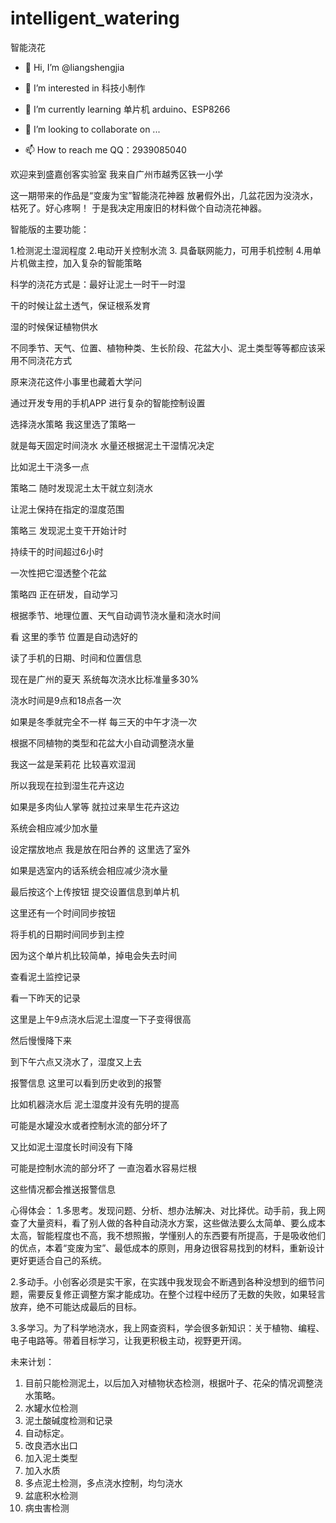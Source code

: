 # intelligent_watering
智能浇花


- 👋 Hi, I’m @liangshengjia

- 👀 I’m interested in 科技小制作

- 🌱 I’m currently learning 单片机 arduino、ESP8266

- 💞️ I’m looking to collaborate on ...

- 📫 How to reach me QQ：2939085040

欢迎来到盛嘉创客实验室
我来自广州市越秀区铁一小学

这一期带来的作品是“变废为宝”智能浇花神器
放暑假外出，几盆花因为没浇水，枯死了。好心疼啊！
于是我决定用废旧的材料做个自动浇花神器。


智能版的主要功能：

1.检测泥土湿润程度
2.电动开关控制水流
3. 具备联网能力，可用手机控制
4.用单片机做主控，加入复杂的智能策略

科学的浇花方式是：最好让泥土一时干一时湿

干的时候让盆土透气，保证根系发育

湿的时候保证植物供水

不同季节、天气、位置、植物种类、生长阶段、花盆大小、泥土类型等等都应该采用不同浇花方式

原来浇花这件小事里也藏着大学问


通过开发专用的手机APP  进行复杂的智能控制设置

选择浇水策略  我这里选了策略一

就是每天固定时间浇水 水量还根据泥土干湿情况决定

比如泥土干浇多一点

策略二  随时发现泥土太干就立刻浇水

让泥土保持在指定的湿度范围

策略三  发现泥土变干开始计时

持续干的时间超过6小时

一次性把它湿透整个花盆

策略四  正在研发，自动学习

根据季节、地理位置、天气自动调节浇水量和浇水时间

看  这里的季节  位置是自动选好的

读了手机的日期、时间和位置信息

现在是广州的夏天  系统每次浇水比标准量多30%

浇水时间是9点和18点各一次

如果是冬季就完全不一样  每三天的中午才浇一次

根据不同植物的类型和花盆大小自动调整浇水量

我这一盆是茉莉花  比较喜欢湿润

所以我现在拉到湿生花卉这边

如果是多肉仙人掌等  就拉过来旱生花卉这边

系统会相应减少加水量

设定摆放地点 我是放在阳台养的 这里选了室外

如果是选室内的话系统会相应减少浇水量

最后按这个上传按钮 提交设置信息到单片机

这里还有一个时间同步按钮

将手机的日期时间同步到主控

因为这个单片机比较简单，掉电会失去时间

查看泥土监控记录

看一下昨天的记录

这里是上午9点浇水后泥土湿度一下子变得很高

然后慢慢降下来

到下午六点又浇水了，湿度又上去

报警信息  这里可以看到历史收到的报警

比如机器浇水后  泥土湿度并没有先明的提高

可能是水罐没水或者控制水流的部分坏了

又比如泥土湿度长时间没有下降

可能是控制水流的部分坏了  一直泡着水容易烂根

这些情况都会推送报警信息


心得体会：
1.多思考。发现问题、分析、想办法解决、对比择优。动手前，我上网查了大量资料，看了别人做的各种自动浇水方案，这些做法要么太简单、要么成本太高，智能程度也不高，我不想照搬，学懂别人的东西要有所提高，于是吸收他们的优点，本着“变废为宝”、最低成本的原则，用身边很容易找到的材料，重新设计更好更适合自己的系统。

2.多动手。小创客必须是实干家，在实践中我发现会不断遇到各种没想到的细节问题，需要反复修正调整方案才能成功。在整个过程中经历了无数的失败，如果轻言放弃，绝不可能达成最后的目标。

3.多学习。为了科学地浇水，我上网查资料，学会很多新知识：关于植物、编程、电子电路等。带着目标学习，让我更积极主动，视野更开阔。


未来计划：
1.	目前只能检测泥土，以后加入对植物状态检测，根据叶子、花朵的情况调整浇水策略。
2.	水罐水位检测
3.	泥土酸碱度检测和记录
4.	自动标定。
5.	改良洒水出口
6.	加入泥土类型
7.	加入水质
8.	多点泥土检测，多点浇水控制，均匀浇水
9.	盆底积水检测
10.	病虫害检测

